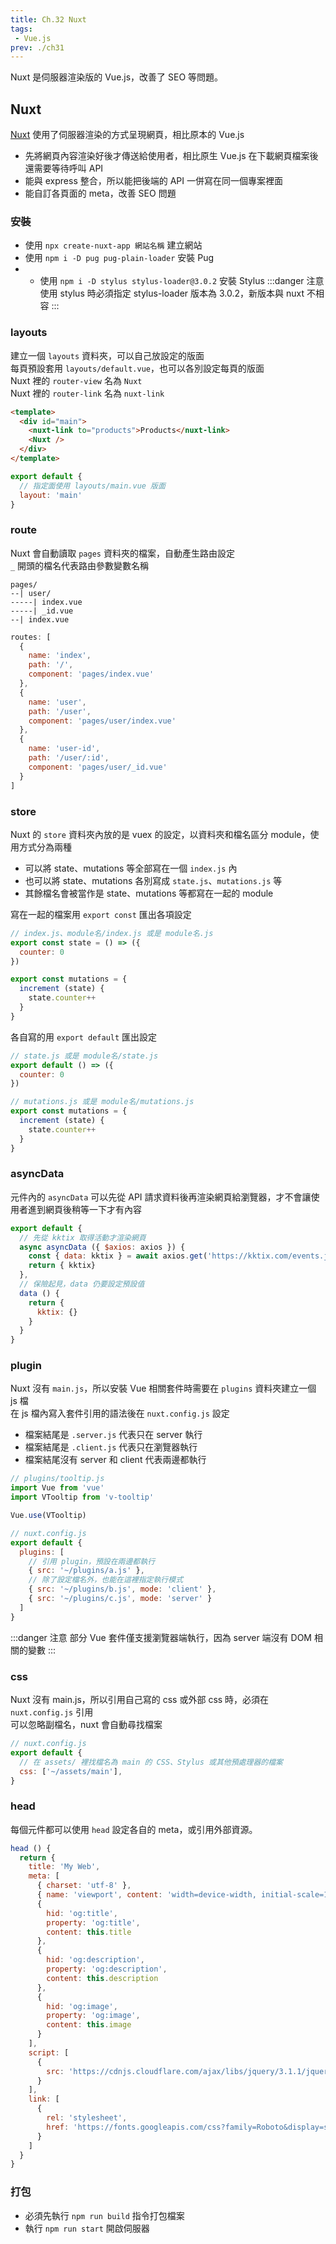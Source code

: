 ```yaml
--- 
title: Ch.32 Nuxt
tags:
 - Vue.js
prev: ./ch31
---
```

Nuxt 是伺服器渲染版的 Vue.js，改善了 SEO 等問題。
<!-- more -->

## Nuxt
[Nuxt](https://nuxtjs.org/) 使用了伺服器渲染的方式呈現網頁，相比原本的 Vue.js
- 先將網頁內容渲染好後才傳送給使用者，相比原生 Vue.js 在下載網頁檔案後還需要等待呼叫 API
- 能與 express 整合，所以能把後端的 API 一併寫在同一個專案裡面
- 能自訂各頁面的 meta，改善 SEO 問題

### 安裝
- 使用 `npx create-nuxt-app 網站名稱` 建立網站
- 使用 `npm i -D pug pug-plain-loader` 安裝 Pug
- - 使用 `npm i -D stylus stylus-loader@3.0.2` 安裝 Stylus
:::danger 注意
使用 stylus 時必須指定 stylus-loader 版本為 3.0.2，新版本與 nuxt 不相容
:::

### layouts
建立一個 `layouts` 資料夾，可以自己放設定的版面  
每頁預設套用 `layouts/default.vue`，也可以各別設定每頁的版面  
Nuxt 裡的 `router-view` 名為 `Nuxt`  
Nuxt 裡的 `router-link` 名為 `nuxt-link`
```html
<template>
  <div id="main">
    <nuxt-link to="products">Products</nuxt-link>
    <Nuxt />
  </div>
</template>
```
```js
export default {
  // 指定面使用 layouts/main.vue 版面
  layout: 'main'
}
```

### route
Nuxt 會自動讀取 `pages` 資料夾的檔案，自動產生路由設定  
`_` 開頭的檔名代表路由參數變數名稱 
```
pages/
--| user/
-----| index.vue
-----| _id.vue
--| index.vue
```
```js
routes: [
  {
    name: 'index',
    path: '/',
    component: 'pages/index.vue'
  },
  {
    name: 'user',
    path: '/user',
    component: 'pages/user/index.vue'
  },
  {
    name: 'user-id',
    path: '/user/:id',
    component: 'pages/user/_id.vue'
  }
]
```

### store
Nuxt 的 `store` 資料夾內放的是 vuex 的設定，以資料夾和檔名區分 module，使用方式分為兩種
- 可以將 state、mutations 等全部寫在一個 `index.js` 內
- 也可以將 state、mutations 各別寫成 `state.js`、`mutations.js` 等
- 其餘檔名會被當作是 state、mutations 等都寫在一起的 module

寫在一起的檔案用 `export const` 匯出各項設定
```js
// index.js、module名/index.js 或是 module名.js
export const state = () => ({
  counter: 0
})

export const mutations = {
  increment (state) {
    state.counter++
  }
}
```

各自寫的用 `export default` 匯出設定
```js
// state.js 或是 module名/state.js
export default () => ({
  counter: 0
})

// mutations.js 或是 module名/mutations.js
export const mutations = {
  increment (state) {
    state.counter++
  }
}
```

### asyncData
元件內的 `asyncData` 可以先從 API 請求資料後再渲染網頁給瀏覽器，才不會讓使用者進到網頁後稍等一下才有內容  
```js
export default {
  // 先從 kktix 取得活動才渲染網頁
  async asyncData ({ $axios: axios }) {
    const { data: kktix } = await axios.get('https://kktix.com/events.json')
    return { kktix}
  },
  // 保險起見，data 仍要設定預設值
  data () {
    return {
      kktix: {}
    }
  }
}
```

### plugin
Nuxt 沒有 `main.js`，所以安裝 Vue 相關套件時需要在 `plugins` 資料夾建立一個 js 檔  
在 js 檔內寫入套件引用的語法後在 `nuxt.config.js` 設定
- 檔案結尾是 `.server.js` 代表只在 server 執行
- 檔案結尾是 `.client.js` 代表只在瀏覽器執行
- 檔案結尾沒有 server 和 client 代表兩邊都執行
```js
// plugins/tooltip.js
import Vue from 'vue'
import VTooltip from 'v-tooltip'

Vue.use(VTooltip)
```
```js
// nuxt.config.js
export default {
  plugins: [
    // 引用 plugin，預設在兩邊都執行
    { src: '~/plugins/a.js' },
    // 除了設定檔名外，也能在這裡指定執行模式
    { src: '~/plugins/b.js', mode: 'client' },
    { src: '~/plugins/c.js', mode: 'server' }
  ]
}
```
:::danger 注意
部分 Vue 套件僅支援瀏覽器端執行，因為 server 端沒有 DOM 相關的變數
:::

### css
Nuxt 沒有 main.js，所以引用自己寫的 css 或外部 css 時，必須在 `nuxt.config.js` 引用  
可以忽略副檔名，nuxt 會自動尋找檔案
```js
// nuxt.config.js
export default {
  // 在 assets/ 裡找檔名為 main 的 CSS、Stylus 或其他預處理器的檔案
  css: ['~/assets/main'],
}
```
### head
每個元件都可以使用 `head` 設定各自的 meta，或引用外部資源。  
```js
head () {
  return {
    title: 'My Web',
    meta: [
      { charset: 'utf-8' },
      { name: 'viewport', content: 'width=device-width, initial-scale=1' },
      {
        hid: 'og:title',
        property: 'og:title',
        content: this.title
      },
      {
        hid: 'og:description',
        property: 'og:description',
        content: this.description
      },
      {
        hid: 'og:image',
        property: 'og:image',
        content: this.image
      }
    ],
    script: [
      {
        src: 'https://cdnjs.cloudflare.com/ajax/libs/jquery/3.1.1/jquery.min.js'
      }
    ],
    link: [
      {
        rel: 'stylesheet',
        href: 'https://fonts.googleapis.com/css?family=Roboto&display=swap'
      }
    ]
  }
}
```

### 打包
- 必須先執行 `npm run build` 指令打包檔案
- 執行 `npm run start` 開啟伺服器
